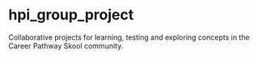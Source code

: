 # hpi_group_project
Collaborative projects for learning, testing and exploring concepts in the Career Pathway Skool community.
